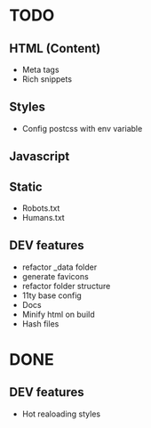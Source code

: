 # TODO

## HTML (Content)
- Meta tags
- Rich snippets

## Styles
- Config postcss with env variable

## Javascript

## Static
- Robots.txt
- Humans.txt

## DEV features
- refactor _data folder
- generate favicons
- refactor folder structure
- 11ty base config
- Docs
- Minify html on build
- Hash files


# DONE 

## DEV features
- Hot realoading styles
